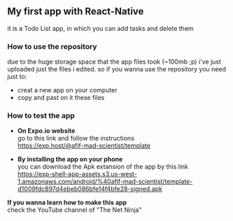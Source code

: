 ## **My first app with React-Native**
it is a Todo List app, in which you can add tasks and delete them


### **How to use the repository**
due to the huge storage space that the app files took (~100mb ;p) i've just uploaded just the files i edited.
so if you wanna use the repository you need just to: 
- creat a new app on your computer
- copy and past on it these files

### **How to test the app**
- **On Expo.io website** \
go to this link and follow the instructions\
https://exp.host/@afif-mad-scientist/template 

- **By installing the app on your phone** \
you can download the Apk extansion of the app by this link\
https://exp-shell-app-assets.s3.us-west-1.amazonaws.com/android/%40afif-mad-scientist/template-d1009fdc897d4ebeb086bfe14f4bfe28-signed.apk

**If you wanna learn how to make this app**\
check the YouTube channel of "The Net Ninja"